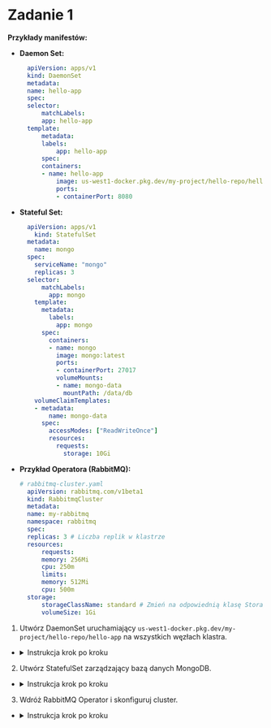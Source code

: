 # Zadanie 1

**Przykłady manifestów:**

- **Daemon Set:**
  ```yaml
    apiVersion: apps/v1
    kind: DaemonSet
    metadata:
    name: hello-app
    spec:
    selector:
        matchLabels:
        app: hello-app
    template:
        metadata:
        labels:
            app: hello-app
        spec:
        containers:
        - name: hello-app
            image: us-west1-docker.pkg.dev/my-project/hello-repo/hello-app
            ports:
            - containerPort: 8080
  ```

- **Stateful Set:**
  ```yaml
    apiVersion: apps/v1
      kind: StatefulSet
    metadata:
      name: mongo
    spec:
      serviceName: "mongo"
      replicas: 3
    selector:
        matchLabels:
          app: mongo
      template:
        metadata:
          labels:
            app: mongo
        spec:
          containers:
          - name: mongo
            image: mongo:latest
            ports:
            - containerPort: 27017
            volumeMounts:
            - name: mongo-data
              mountPath: /data/db
      volumeClaimTemplates:
      - metadata:
          name: mongo-data
        spec:
          accessModes: ["ReadWriteOnce"]
          resources:
            requests:
              storage: 10Gi
    ```

- **Przykład Operatora (RabbitMQ):**
  ```yaml
  # rabbitmq-cluster.yaml
    apiVersion: rabbitmq.com/v1beta1
    kind: RabbitmqCluster
    metadata:
    name: my-rabbitmq
    namespace: rabbitmq
    spec:
    replicas: 3 # Liczba replik w klastrze
    resources:
        requests:
        memory: 256Mi
        cpu: 250m
        limits:
        memory: 512Mi
        cpu: 500m
    storage:
        storageClassName: standard # Zmień na odpowiednią klasę Storage
        volumeSize: 1Gi
  ```

1. Utwórz DaemonSet uruchamiający `us-west1-docker.pkg.dev/my-project/hello-repo/hello-app` na wszystkich węzłach klastra.
- <details>
  <summary>Instrukcja krok po kroku</summary>

   - Zapisz manifest StatefulSet w pliku `daemonset.yaml`.
   - Zastosuj manifest:
     ```bash
     kubectl apply -f daemonset.yaml
     ```
   - Zweryfikuj działanie:
     ```bash
     kubectl get pods -o wide
     ```


</details>

2. Utwórz StatefulSet zarządzający bazą danych MongoDB.
- <details>
  <summary>Instrukcja krok po kroku</summary>

   - Zapisz manifest StatefulSet w pliku `statefulset.yaml`.
   - Zastosuj manifest:
     ```bash
     kubectl apply -f statefulset.yaml
     ```
   - Sprawdź działanie StatefulSet:
     ```bash
     kubectl get statefulsets
     ```

</details>

3. Wdróż RabbitMQ Operator i skonfiguruj cluster.
- <details>
  <summary>Instrukcja krok po kroku</summary>

    - Zainstaluj helm'a
        ```bash
        curl https://raw.githubusercontent.com/helm/helm/main/scripts/get-helm-3 | bash
        ```
    - Dodaj repo RabbitMQ
        ```bash
        helm repo add vmware-tanzu https://vmware-tanzu.github.io helm-charts 
        helm repo update
        ```

    - Instalacja operatora
        ```bash
        kubectl create namespace rabbitmq-system
        helm install rabbitmq-operator vmware-tanzu/rabbitmq-operator --namespace rabbitmq-system
        ```

    - Zapisz manifest operatora w pliku `operator.yaml`

    - Zastosuj manifest:
     ```bash
     kubectl apply -f operator.yaml
     ```


</details>